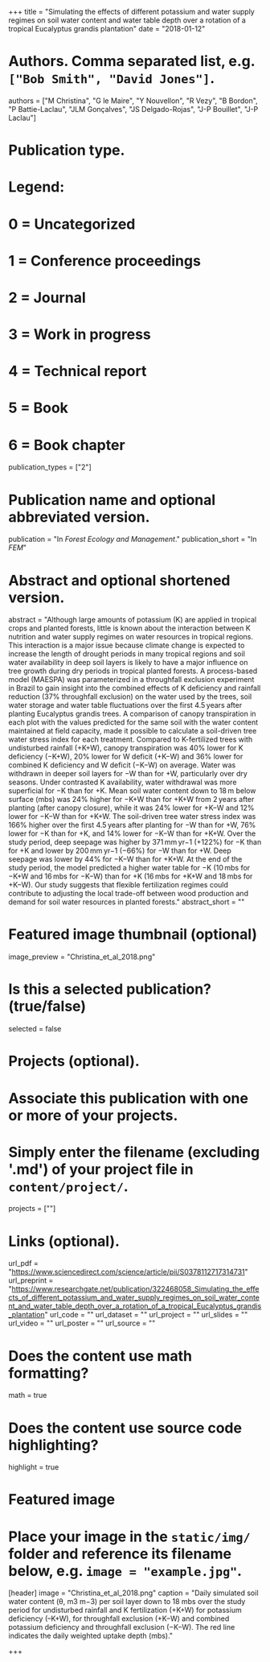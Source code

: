 +++
title = "Simulating the effects of different potassium and water supply regimes on soil water content and water table depth over a rotation of a tropical Eucalyptus grandis plantation"
date = "2018-01-12"

# Authors. Comma separated list, e.g. `["Bob Smith", "David Jones"]`.
authors = ["M Christina", "G le Maire", "Y Nouvellon", "R Vezy", "B Bordon", "P Battie-Laclau", "JLM Gonçalves", "JS Delgado-Rojas", "J-P Bouillet", "J-P Laclau"]

# Publication type.
# Legend:
# 0 = Uncategorized
# 1 = Conference proceedings
# 2 = Journal
# 3 = Work in progress
# 4 = Technical report
# 5 = Book
# 6 = Book chapter
publication_types = ["2"]

# Publication name and optional abbreviated version.
publication = "In *Forest Ecology and Management*."
publication_short = "In *FEM*"

# Abstract and optional shortened version.
abstract = "Although large amounts of potassium (K) are applied in tropical crops and planted forests, little is known about the interaction between K nutrition and water supply regimes on water resources in tropical regions. This interaction is a major issue because climate change is expected to increase the length of drought periods in many tropical regions and soil water availability in deep soil layers is likely to have a major influence on tree growth during dry periods in tropical planted forests. A process-based model (MAESPA) was parameterized in a throughfall exclusion experiment in Brazil to gain insight into the combined effects of K deficiency and rainfall reduction (37% throughfall exclusion) on the water used by the trees, soil water storage and water table fluctuations over the first 4.5 years after planting Eucalyptus grandis trees. A comparison of canopy transpiration in each plot with the values predicted for the same soil with the water content maintained at field capacity, made it possible to calculate a soil-driven tree water stress index for each treatment. Compared to K-fertilized trees with undisturbed rainfall (+K+W), canopy transpiration was 40% lower for K deficiency (−K+W), 20% lower for W deficit (+K−W) and 36% lower for combined K deficiency and W deficit (−K−W) on average. Water was withdrawn in deeper soil layers for −W than for +W, particularly over dry seasons. Under contrasted K availability, water withdrawal was more superficial for −K than for +K. Mean soil water content down to 18 m below surface (mbs) was 24% higher for −K+W than for +K+W from 2 years after planting (after canopy closure), while it was 24% lower for +K−W and 12% lower for −K−W than for +K+W. The soil-driven tree water stress index was 166% higher over the first 4.5 years after planting for −W than for +W, 76% lower for −K than for +K, and 14% lower for −K−W than for +K+W. Over the study period, deep seepage was higher by 371 mm yr−1 (+122%) for −K than for +K and lower by 200 mm yr−1 (−66%) for −W than for +W. Deep seepage was lower by 44% for −K−W than for +K+W. At the end of the study period, the model predicted a higher water table for −K (10 mbs for −K+W and 16 mbs for −K−W) than for +K (16 mbs for +K+W and 18 mbs for +K−W). Our study suggests that flexible fertilization regimes could contribute to adjusting the local trade-off between wood production and demand for soil water resources in planted forests."
abstract_short = ""

# Featured image thumbnail (optional)
image_preview = "Christina_et_al_2018.png"

# Is this a selected publication? (true/false)
selected = false

# Projects (optional).
#   Associate this publication with one or more of your projects.
#   Simply enter the filename (excluding '.md') of your project file in `content/project/`.
projects = [""]

# Links (optional).
url_pdf = "https://www.sciencedirect.com/science/article/pii/S0378112717314731"
url_preprint = "https://www.researchgate.net/publication/322468058_Simulating_the_effects_of_different_potassium_and_water_supply_regimes_on_soil_water_content_and_water_table_depth_over_a_rotation_of_a_tropical_Eucalyptus_grandis_plantation"
url_code = ""
url_dataset = ""
url_project = ""
url_slides = ""
url_video = ""
url_poster = ""
url_source = ""

# Does the content use math formatting?
math = true

# Does the content use source code highlighting?
highlight = true

# Featured image
# Place your image in the `static/img/` folder and reference its filename below, e.g. `image = "example.jpg"`.
[header]
image = "Christina_et_al_2018.png"
caption = "Daily simulated soil water content (θ, m3 m−3) per soil layer down to 18 mbs over the study period for undisturbed rainfall and K fertilization (+K+W) for potassium deficiency (–K+W), for throughfall exclusion (+K−W) and combined potassium deficiency and throughfall exclusion (−K−W). The red line indicates the daily weighted uptake depth (mbs)."

+++
